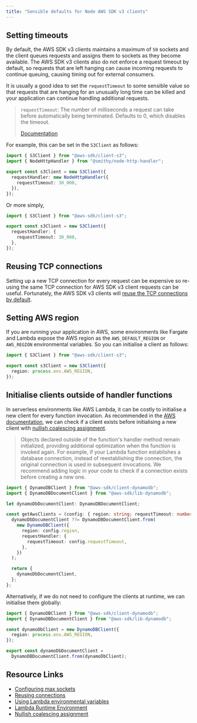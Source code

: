 ```yaml
---
title: "Sensible defaults for Node AWS SDK v3 clients"
---
```


## Setting timeouts

By default, the AWS SDK v3 clients maintains a maximum of `50` sockets and the client queues requests and assigns them to sockets as they become available. The AWS SDK v3 clients also do not enforce a request timeout by default, so requests that are left hanging can cause incoming requests to continue queuing, causing timing out for external consumers.

It is usually a good idea to set the `requestTimeout` to some sensible value so that requests that are hanging for an unusually long time can be killed and your application can continue handling additional requests.

> `requestTimeout`: The number of milliseconds a request can take before automatically being terminated. Defaults to 0, which disables the timeout.
>
> [Documentation](https://docs.aws.amazon.com/AWSJavaScriptSDK/v3/latest/Package/-smithy-node-http-handler/Interface/NodeHttpHandlerOptions/)

For example, this can be set in the `S3Client` as follows:

```ts
import { S3Client } from "@aws-sdk/client-s3";
import { NodeHttpHandler } from "@smithy/node-http-handler";

export const s3Client = new S3Client({
  requestHandler: new NodeHttpHandler({
    requestTimeout: 30_000,
  }),
});
```

Or more simply,

```ts
import { S3Client } from "@aws-sdk/client-s3";

export const s3Client = new S3Client({
  requestHandler: {
    requestTimeout: 30_000,
  },
});
```

## Reusing TCP connections

Setting up a new TCP connection for every request can be expensive so re-using the same TCP connection for AWS SDK v3 client requests can be useful. Fortunately, the AWS SDK v3 clients will [reuse the TCP connections by default](https://docs.aws.amazon.com/sdk-for-javascript/v3/developer-guide/node-reusing-connections.html).

## Setting AWS region

If you are running your application in AWS, some environments like Fargate and Lambda expose the AWS region as the `AWS_DEFAULT_REGION` or `AWS_REGION` environmental variables. So you can initialise a client as follows:

```ts
import { S3Client } from "@aws-sdk/client-s3";

export const s3Client = new S3Client({
  region: process.env.AWS_REGION,
});
```

## Initialise clients outside of handler functions

In serverless environments like AWS Lambda, it can be costly to initialise a new client for every function invocation. As recommended in the [AWS documentation](https://docs.aws.amazon.com/lambda/latest/dg/lambda-runtime-environment.html), we can check if a client exists before initialising a new client with [nullish coalescing assignment](https://developer.mozilla.org/en-US/docs/Web/JavaScript/Reference/Operators/Nullish_coalescing_assignment).

> Objects declared outside of the function's handler method remain initialized, providing additional optimization when the function is invoked again. For example, if your Lambda function establishes a database connection, instead of reestablishing the connection, the original connection is used in subsequent invocations. We recommend adding logic in your code to check if a connection exists before creating a new one.

```ts
import { DynamoDBClient } from "@aws-sdk/client-dynamodb";
import { DynamoDBDocumentClient } from "@aws-sdk/lib-dynamodb";

let dynamoDbDocumentClient: DynamoDBDocumentClient;

const getAwsClients = (config: { region: string; requestTimeout: number }) => {
  dynamoDbDocumentClient ??= DynamoDBDocumentClient.from(
    new DynamoDBClient({
      region: config.region,
      requestHandler: {
        requestTimeout: config.requestTimeout,
      },
    })
  );

  return {
    dynamoDbDocumentClient,
  };
};
```

Alternatively, if we do not need to configure the clients at runtime, we can initialise them globally:

```ts
import { DynamoDBClient } from "@aws-sdk/client-dynamodb";
import { DynamoDBDocumentClient } from "@aws-sdk/lib-dynamodb";

const dynamoDbClient = new DynamoDBClient({
  region: process.env.AWS_REGION,
});

export const dynamoDbDocumentClient =
  DynamoDBDocumentClient.from(dynamoDbClient);
```

## Resource Links

- [Configuring max sockets](https://docs.aws.amazon.com/sdk-for-javascript/v3/developer-guide/node-configuring-maxsockets.html)
- [Reusing connections](https://docs.aws.amazon.com/sdk-for-javascript/v3/developer-guide/node-reusing-connections.html)
- [Using Lambda environmental variables](https://docs.aws.amazon.com/lambda/latest/dg/configuration-envvars.html)
- [Lambda Runtime Environment](https://docs.aws.amazon.com/lambda/latest/dg/lambda-runtime-environment.html)
- [Nullish coalescing assignment](https://developer.mozilla.org/en-US/docs/Web/JavaScript/Reference/Operators/Nullish_coalescing_assignment)

